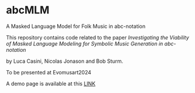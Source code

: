 # abcMLM
A Masked Language Model for Folk Music in abc-notation

This repository contains code related to the paper
_Investigating the Viability of Masked Language Modeling for Symbolic Music Generation in abc-notation_

by Luca Casini, Nicolas Jonason and Bob Sturm.

To be presented at Evomusart2024

A demo page is available at this [LINK](http://130.237.67.167:8080/)
